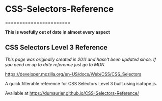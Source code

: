 # CSS-Selectors-Reference
=======================

**This is woefully out of date in almost every aspect**

## CSS Selectors Level 3 Reference

*This page was originally created in 2011 and hasn't been updated since. If you need an up to date reference just go to MDN.*

https://developer.mozilla.org/en-US/docs/Web/CSS/CSS_Selectors

A quick filterable reference for CSS Selectors Level 3 built using isotope.js.

Available at https://dumaurier.github.io/CSS-Selectors-Reference/
